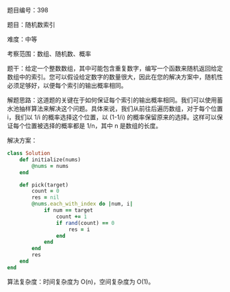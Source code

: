 题目编号：398

题目：随机数索引

难度：中等

考察范围：数组、随机数、概率

题干：给定一个整数数组，其中可能包含重复数字，编写一个函数来随机返回给定数组中的索引。您可以假设给定数字的数量很大，因此在您的解决方案中，随机性必须足够好，以便每个索引的输出概率相同。

解题思路：这道题的关键在于如何保证每个索引的输出概率相同。我们可以使用蓄水池抽样算法来解决这个问题。具体来说，我们从前往后遍历数组，对于每个位置 i，我们以 1/i 的概率选择这个位置，以 (1-1/i) 的概率保留原来的选择。这样可以保证每个位置被选择的概率都是 1/n，其中 n 是数组的长度。

解决方案：

```ruby
class Solution
    def initialize(nums)
        @nums = nums
    end

    def pick(target)
        count = 0
        res = nil
        @nums.each_with_index do |num, i|
            if num == target
                count += 1
                if rand(count) == 0
                    res = i
                end
            end
        end
        res
    end
end
```

算法复杂度：时间复杂度为 O(n)，空间复杂度为 O(1)。